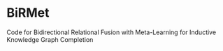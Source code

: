# BiRMet
Code for Bidirectional Relational Fusion with Meta-Learning for Inductive Knowledge Graph Completion
